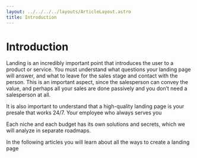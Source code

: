 ```yaml
---
layout: ../../../../layouts/ArticleLayout.astro
title: Introduction
---
```


# Introduction

Landing is an incredibly important point that introduces the user to a product or service. You must understand what questions your landing page will answer, and what to leave for the sales stage and contact with the person. This is an important aspect, since the salesperson can convey the value, and perhaps all your sales are done passively and you don’t need a salesperson at all.

It is also important to understand that a high-quality landing page is your presale that works 24/7. Your employee who always serves you

Each niche and each budget has its own solutions and secrets, which we will analyze in separate roadmaps.

In the following articles you will learn about all the ways to create a landing page